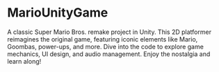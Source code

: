 # MarioUnityGame
A classic Super Mario Bros. remake project in Unity. This 2D platformer reimagines the original game, featuring iconic elements like Mario, Goombas, power-ups, and more. Dive into the code to explore game mechanics, UI design, and audio management. Enjoy the nostalgia and learn along!
